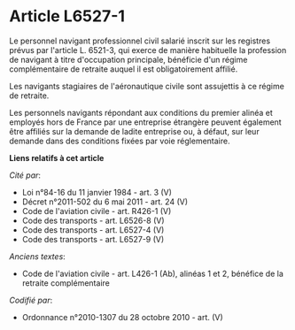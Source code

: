 # Article L6527-1

Le personnel navigant professionnel civil salarié inscrit sur les registres prévus par l'article L. 6521-3, qui exerce de
manière habituelle la profession de navigant à titre d'occupation principale, bénéficie d'un régime complémentaire de
retraite auquel il est obligatoirement affilié.

Les navigants stagiaires de l'aéronautique civile sont assujettis à ce régime de retraite.

Les personnels navigants répondant aux conditions du premier alinéa et employés hors de France par une entreprise étrangère
peuvent également être affiliés sur la demande de ladite entreprise ou, à défaut, sur leur demande dans des conditions fixées
par voie réglementaire.

**Liens relatifs à cet article**

_Cité par_:

  - Loi n°84-16 du 11 janvier 1984 - art. 3 (V)
  - Décret n°2011-502 du 6 mai 2011 - art. 24 (V)
  - Code de l'aviation civile - art. R426-1 (V)
  - Code des transports - art. L6526-8 (V)
  - Code des transports - art. L6527-4 (V)
  - Code des transports - art. L6527-9 (V)

_Anciens textes_:

  - Code de l'aviation civile - art. L426-1 (Ab), alinéas 1 et 2, bénéfice de la retraite complémentaire

_Codifié par_:

  - Ordonnance n°2010-1307 du 28 octobre 2010 - art. (V)
